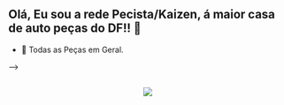 
## Olá, Eu sou a rede Pecista/Kaizen, á maior casa de auto peças do DF!! 👋

- 🔭 Todas as Peças em Geral.

-->


##
<div align="center">
 <img src="https://drive.google.com/file/d/1C0d6cPoBVheBZU2Dw9thwMeD0kanpFyw/view?usp=sharing">
</div>
